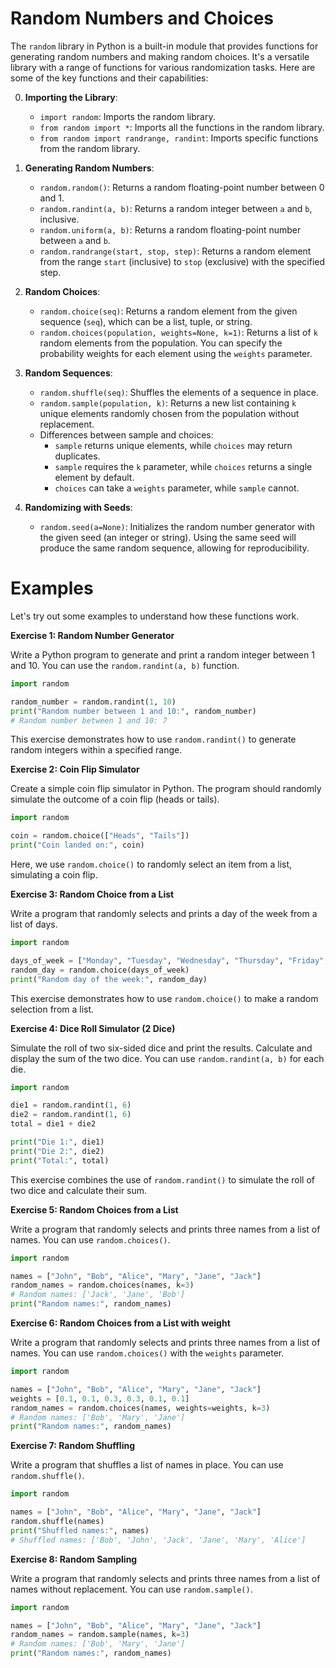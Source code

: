 # Random Numbers and Choices

The `random` library in Python is a built-in module that provides functions for generating random numbers and making random choices. It's a versatile library with a range of functions for various randomization tasks. Here are some of the key functions and their capabilities:

0. **Importing the Library**:

    - `import random`: Imports the random library.
    - `from random import *`: Imports all the functions in the random library.
    - `from random import randrange, randint`: Imports specific functions from the random library.

1. **Generating Random Numbers**:

    - `random.random()`: Returns a random floating-point number between 0 and 1.
    - `random.randint(a, b)`: Returns a random integer between `a` and `b`, inclusive.
    - `random.uniform(a, b)`: Returns a random floating-point number between `a` and `b`.
    - `random.randrange(start, stop, step)`: Returns a random element from the range `start` (inclusive) to `stop` (exclusive) with the specified step.

2. **Random Choices**:

    - `random.choice(seq)`: Returns a random element from the given sequence (`seq`), which can be a list, tuple, or string.
    - `random.choices(population, weights=None, k=1)`: Returns a list of `k` random elements from the population. You can specify the probability weights for each element using the `weights` parameter.

3. **Random Sequences**:

    - `random.shuffle(seq)`: Shuffles the elements of a sequence in place.
    - `random.sample(population, k)`: Returns a new list containing `k` unique elements randomly chosen from the population without replacement.
    - Differences between sample and choices:
        - `sample` returns unique elements, while `choices` may return duplicates.
        - `sample` requires the `k` parameter, while `choices` returns a single element by default.
        - `choices` can take a `weights` parameter, while `sample` cannot.

4. **Randomizing with Seeds**:

    - `random.seed(a=None)`: Initializes the random number generator with the given seed (an integer or string). Using the same seed will produce the same random sequence, allowing for reproducibility.

# Examples

Let's try out some examples to understand how these functions work.

**Exercise 1: Random Number Generator**

Write a Python program to generate and print a random integer between 1 and 10. You can use the `random.randint(a, b)` function.

```python
import random

random_number = random.randint(1, 10)
print("Random number between 1 and 10:", random_number)
# Random number between 1 and 10: 7
```

This exercise demonstrates how to use `random.randint()` to generate random integers within a specified range.

**Exercise 2: Coin Flip Simulator**

Create a simple coin flip simulator in Python. The program should randomly simulate the outcome of a coin flip (heads or tails).

```python
import random

coin = random.choice(["Heads", "Tails"])
print("Coin landed on:", coin)
```

Here, we use `random.choice()` to randomly select an item from a list, simulating a coin flip.

**Exercise 3: Random Choice from a List**

Write a program that randomly selects and prints a day of the week from a list of days.

```python
import random

days_of_week = ["Monday", "Tuesday", "Wednesday", "Thursday", "Friday", "Saturday", "Sunday"]
random_day = random.choice(days_of_week)
print("Random day of the week:", random_day)
```

This exercise demonstrates how to use `random.choice()` to make a random selection from a list.

**Exercise 4: Dice Roll Simulator (2 Dice)**

Simulate the roll of two six-sided dice and print the results. Calculate and display the sum of the two dice. You can use `random.randint(a, b)` for each die.

```python
import random

die1 = random.randint(1, 6)
die2 = random.randint(1, 6)
total = die1 + die2

print("Die 1:", die1)
print("Die 2:", die2)
print("Total:", total)
```

This exercise combines the use of `random.randint()` to simulate the roll of two dice and calculate their sum.

**Exercise 5: Random Choices from a List**

Write a program that randomly selects and prints three names from a list of names. You can use `random.choices()`.

```python
import random

names = ["John", "Bob", "Alice", "Mary", "Jane", "Jack"]
random_names = random.choices(names, k=3)
# Random names: ['Jack', 'Jane', 'Bob']
print("Random names:", random_names)
```

**Exercise 6: Random Choices from a List with weight**

Write a program that randomly selects and prints three names from a list of names. You can use `random.choices()` with the `weights` parameter.

```python
import random

names = ["John", "Bob", "Alice", "Mary", "Jane", "Jack"]
weights = [0.1, 0.1, 0.3, 0.3, 0.1, 0.1]
random_names = random.choices(names, weights=weights, k=3)
# Random names: ['Bob', 'Mary', 'Jane']
print("Random names:", random_names)
```

**Exercise 7: Random Shuffling**

Write a program that shuffles a list of names in place. You can use `random.shuffle()`.

```python
import random

names = ["John", "Bob", "Alice", "Mary", "Jane", "Jack"]
random.shuffle(names)
print("Shuffled names:", names)
# Shuffled names: ['Bob', 'John', 'Jack', 'Jane', 'Mary', 'Alice']
```

**Exercise 8: Random Sampling**

Write a program that randomly selects and prints three names from a list of names without replacement. You can use `random.sample()`.

```python
import random

names = ["John", "Bob", "Alice", "Mary", "Jane", "Jack"]
random_names = random.sample(names, k=3)
# Random names: ['Bob', 'Mary', 'Jane']
print("Random names:", random_names)
```
